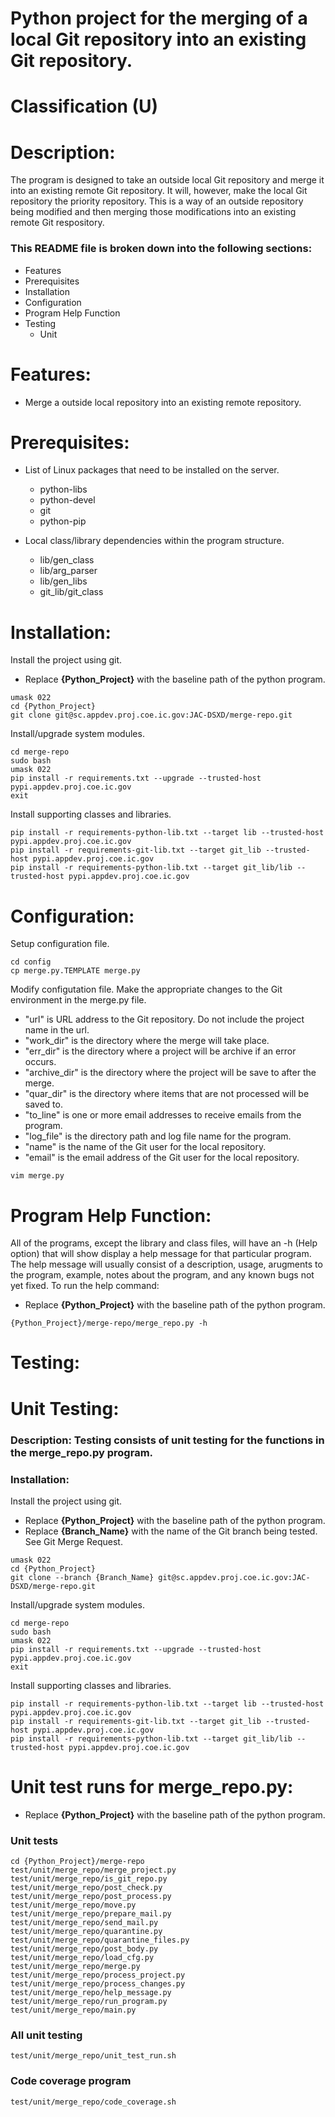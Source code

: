 # Python project for the merging of a local Git repository into an existing Git repository.
# Classification (U)

# Description:
  The program is designed to take an outside local Git repository and merge it into an existing remote Git repository.  It will, however, make the local Git repository the priority repository.  This is a way of an outside repository being modified and then merging those modifications into an existing remote Git respository.

###  This README file is broken down into the following sections:
  * Features
  * Prerequisites
  * Installation
  * Configuration
  * Program Help Function
  * Testing
    - Unit


# Features:
  * Merge a outside local repository into an existing remote repository.


# Prerequisites:

  * List of Linux packages that need to be installed on the server.
    - python-libs
    - python-devel
    - git
    - python-pip

  * Local class/library dependencies within the program structure.
    - lib/gen_class
    - lib/arg_parser
    - lib/gen_libs
    - git_lib/git_class


# Installation:

Install the project using git.
  * Replace **{Python_Project}** with the baseline path of the python program.

```
umask 022
cd {Python_Project}
git clone git@sc.appdev.proj.coe.ic.gov:JAC-DSXD/merge-repo.git
```

Install/upgrade system modules.

```
cd merge-repo
sudo bash
umask 022
pip install -r requirements.txt --upgrade --trusted-host pypi.appdev.proj.coe.ic.gov
exit
```

Install supporting classes and libraries.
```
pip install -r requirements-python-lib.txt --target lib --trusted-host pypi.appdev.proj.coe.ic.gov
pip install -r requirements-git-lib.txt --target git_lib --trusted-host pypi.appdev.proj.coe.ic.gov
pip install -r requirements-python-lib.txt --target git_lib/lib --trusted-host pypi.appdev.proj.coe.ic.gov
```

# Configuration:

Setup configuration file.
```
cd config
cp merge.py.TEMPLATE merge.py
```

Modify configutation file.
Make the appropriate changes to the Git environment in the merge.py file.
  * "url" is URL address to the Git repository.  Do not include the project name in the url.
  * "work_dir" is the directory where the merge will take place.
  * "err_dir" is the directory where a project will be archive if an error occurs.
  * "archive_dir" is the directory where the project will be save to after the merge.
  * "quar_dir" is the directory where items that are not processed will be saved to.
  * "to_line" is one or more email addresses to receive emails from the program.
  * "log_file" is the directory path and log file name for the program.
  * "name" is the name of the Git user for the local repository.
  * "email" is the email address of the Git user for the local repository.

```
vim merge.py
```


# Program Help Function:

  All of the programs, except the library and class files, will have an -h (Help option) that will show display a help message for that particular program.  The help message will usually consist of a description, usage, arugments to the program, example, notes about the program, and any known bugs not yet fixed.  To run the help command:
  * Replace **{Python_Project}** with the baseline path of the python program.

```
{Python_Project}/merge-repo/merge_repo.py -h
```


# Testing:

# Unit Testing:

### Description: Testing consists of unit testing for the functions in the merge_repo.py program.

### Installation:

Install the project using git.
  * Replace **{Python_Project}** with the baseline path of the python program.
  * Replace **{Branch_Name}** with the name of the Git branch being tested.  See Git Merge Request.

```
umask 022
cd {Python_Project}
git clone --branch {Branch_Name} git@sc.appdev.proj.coe.ic.gov:JAC-DSXD/merge-repo.git
```

Install/upgrade system modules.

```
cd merge-repo
sudo bash
umask 022
pip install -r requirements.txt --upgrade --trusted-host pypi.appdev.proj.coe.ic.gov
exit
```

Install supporting classes and libraries.
```
pip install -r requirements-python-lib.txt --target lib --trusted-host pypi.appdev.proj.coe.ic.gov
pip install -r requirements-git-lib.txt --target git_lib --trusted-host pypi.appdev.proj.coe.ic.gov
pip install -r requirements-python-lib.txt --target git_lib/lib --trusted-host pypi.appdev.proj.coe.ic.gov
```

# Unit test runs for merge_repo.py:
  * Replace **{Python_Project}** with the baseline path of the python program.

### Unit tests
```
cd {Python_Project}/merge-repo
test/unit/merge_repo/merge_project.py
test/unit/merge_repo/is_git_repo.py
test/unit/merge_repo/post_check.py
test/unit/merge_repo/post_process.py
test/unit/merge_repo/move.py
test/unit/merge_repo/prepare_mail.py
test/unit/merge_repo/send_mail.py
test/unit/merge_repo/quarantine.py
test/unit/merge_repo/quarantine_files.py
test/unit/merge_repo/post_body.py
test/unit/merge_repo/load_cfg.py
test/unit/merge_repo/merge.py
test/unit/merge_repo/process_project.py
test/unit/merge_repo/process_changes.py
test/unit/merge_repo/help_message.py
test/unit/merge_repo/run_program.py
test/unit/merge_repo/main.py
```

### All unit testing
```
test/unit/merge_repo/unit_test_run.sh
```

### Code coverage program
```
test/unit/merge_repo/code_coverage.sh
```


